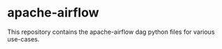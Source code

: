 # apache-airflow
This repository contains the apache-airflow dag python files for various use-cases.
